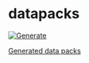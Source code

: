 # datapacks

[![Generate](https://github.com/intsuc/datapacks/actions/workflows/generate.yml/badge.svg)](https://github.com/intsuc/datapacks/actions/workflows/generate.yml)

[Generated data packs](https://github.com/intsuc/datapacks/tree/generated)
